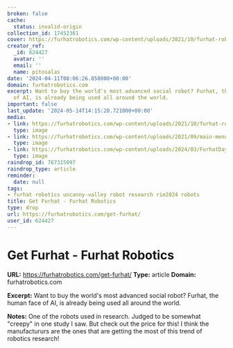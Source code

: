 ```yaml
---
broken: false
cache:
  status: invalid-origin
collection_id: 17452361
cover: https://furhatrobotics.com/wp-content/uploads/2021/10/furhat-robotics.jpg
creator_ref:
  _id: 624427
  avatar: ''
  email: ''
  name: pitosalas
date: '2024-04-11T08:06:26.858000+00:00'
domain: furhatrobotics.com
excerpt: Want to buy the world's most advanced social robot? Furhat, the human face
  of AI, is already being used all around the world.
important: false
last_update: '2024-05-14T14:15:20.721000+00:00'
media:
- link: https://furhatrobotics.com/wp-content/uploads/2021/10/furhat-robotics.jpg
  type: image
- link: https://furhatrobotics.com/wp-content/uploads/2021/09/main-menu-image.jpg
  type: image
- link: https://furhatrobotics.com/wp-content/uploads/2024/03/FurhatDay1_Set1-713-1-scaled.jpg
  type: image
raindrop_id: 767315997
raindrop_type: article
reminder:
  date: null
tags:
- furhat robotics uncanny-valley robot research rie2024 robots
title: Get Furhat - Furhat Robotics
type: drop
url: https://furhatrobotics.com/get-furhat/
user_id: 624427
---
```


# Get Furhat - Furhat Robotics

**URL:** https://furhatrobotics.com/get-furhat/
**Type:** article
**Domain:** furhatrobotics.com

**Excerpt:** Want to buy the world's most advanced social robot? Furhat, the human face of AI, is already being used all around the world.

**Notes:**
One of the robots used in research. Judged to be somewhat "creepy" in one study I saw. But check out the price for this! I think the manufactururs are the ones that are getting the most of this trend of robotics research!

